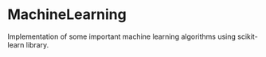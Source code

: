 MachineLearning
===============

Implementation of some important machine learning algorithms using scikit-learn library.
